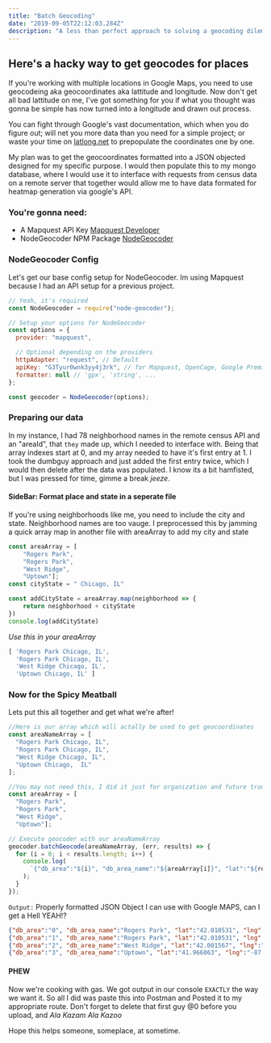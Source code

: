 ```yaml
---
title: "Batch Geocoding"
date: "2019-09-05T22:12:03.284Z"
description: "A less than perfect approach to solving a geocoding dilemma"
---
```


##   Here's a hacky way to get geocodes for places 
If you're working with multiple locations in Google Maps, you need to use geocodeing aka geocoordinates aka lattitude and longitude. Now don't get all bad lattitude on me, I've got something for you if what you thought was gonna be simple has now turned into a longitude and drawn out process.

You can fight through Google's vast documentation, which when you do figure out; will net you more data than you need for a simple project; or waste your time on [latlong.net]( https://www.latlong.net/) to prepopulate the coordinates one by one. 

My plan was to get the geocoordinates formatted into a JSON objected designed for my specific purpose. I would then populate this to my mongo database, where I would use it to interface with requests from census data on a remote server that together would allow me to have data formated for heatmap generation via google's API.

### You're gonna need:
* A Mapquest API Key [Mapquest Developer](https://developer.mapquest.com)
* NodeGeocoder NPM Package [NodeGeocoder](https://www.npmjs.com/package/node-geocoder)



### NodeGeocoder Config
Let's get our base config setup for NodeGeocoder. Im using Mapquest because I had an API setup for a previous project.
```javascript
// Yeah, it's required
const NodeGeocoder = require("node-geocoder");

// Setup your options for NodeGeocoder
const options = {
  provider: "mapquest",

  // Optional depending on the providers
  httpAdapter: "request", // Default
  apiKey: "G3Tyur0wnk3yy4j3rk", // for Mapquest, OpenCage, Google Premier
  formatter: null // 'gpx', 'string', ...
};

const geocoder = NodeGeocoder(options);


```
### Preparing our data
In my instance, I had 78 neighborhood names in the remote census API and an "areaId", that `they` made up, which I needed to interface with. Being that array indexes start at 0, and my array needed to have it's first entry at 1. I took the dumbguy approach and just added the first entry twice, which I would then delete after the data was populated. I know its a bit hamfisted, but I was pressed for time, gimme a break *jeeze*.

#### SideBar: Format place and state in a seperate file
If you're using neighborhoods like me, you need to include the city and state. Neighborhood names are too vauge. I preprocessed this by jamming a quick array map in another file with areaArray to add my city and state



```javascript
const areaArray = [
    "Rogers Park", 
    "Rogers Park", 
    "West Ridge", 
    "Uptown"];
const cityState = " Chicago, IL"

const addCityState = areaArray.map(neighborhood => {
    return neighborhood + cityState
})
console.log(addCityState)
```


*Use this in your areaArray*
```javascript
[ 'Rogers Park Chicago, IL',
  'Rogers Park Chicago, IL',
  'West Ridge Chicago, IL',
  'Uptown Chicago, IL' ]
```

### Now for the Spicy Meatball
Lets put this all together and get what we're after! 

```javascript
//Here is our array which will actally be used to get geocoordinates
const areaNameArray = [
  "Rogers Park Chicago,	IL",
  "Rogers Park Chicago,	IL",
  "West Ridge Chicago, IL",
  "Uptown Chicago,	IL"
];

//You may not need this, I did it just for organization and future troubleshooting potential
const areaArray = [
  "Rogers Park", 
  "Rogers Park", 
  "West Ridge", 
  "Uptown"];

// Execute geocoder with our areaNameArray
geocoder.batchGeocode(areaNameArray, (err, results) => {
  for (i = 0; i < results.length; i++) {
    console.log(
      `{"db_area":"${i}", "db_area_name":"${areaArray[i]}", "lat":"${results[i].value[0].latitude}", "lng":"${results[i].value[0].longitude}"},`
    );
  }
});

```


`Output:`
Properly formatted JSON Object I can use with Google MAPS, can I get a Hell YEAH!? 
```json
{"db_area":"0", "db_area_name":"Rogers Park", "lat":"42.010531", "lng":"-87.670748"},
{"db_area":"1", "db_area_name":"Rogers Park", "lat":"42.010531", "lng":"-87.670748"},
{"db_area":"2", "db_area_name":"West Ridge", "lat":"42.001567", "lng":"-87.695137"},
{"db_area":"3", "db_area_name":"Uptown", "lat":"41.966063", "lng":"-87.656105"},
```

#### PHEW
Now we're cooking with gas. We got output in our console `EXACTLY` the way we want it. So all I did was paste this into Postman and Posted it to my appropriate route. Don't forget to delete that first guy @0 before you upload, and *Ala Kazam Ala Kazoo*

Hope this helps someone, someplace, at sometime.




